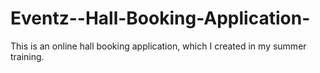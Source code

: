 # Eventz--Hall-Booking-Application-
This is an online hall booking application, which I created in my summer training.
